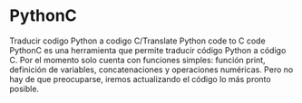 # PythonC
Traducir codigo Python a codigo C/Translate Python code to C code
<br>
PythonC es una herramienta que permite traducir código Python a código C. Por el momento solo cuenta con funciones simples: función print, definición de variables, concatenaciones y operaciones numéricas. Pero no hay de que preocuparse, iremos actualizando el código lo más pronto posible.
